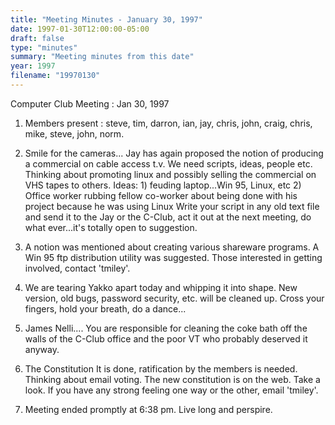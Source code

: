 ```yaml
---
title: "Meeting Minutes - January 30, 1997"
date: 1997-01-30T12:00:00-05:00
draft: false
type: "minutes"
summary: "Meeting minutes from this date"
year: 1997
filename: "19970130"
---
```


Computer Club Meeting :  Jan 30, 1997 </p><p>
1.  Members present :  steve, tim, darron, ian, jay, chris, john, craig, chris, 			mike, steve, john, norm.  </p><p>
2.  Smile for the cameras... 	Jay has again proposed the notion of producing a commercial on 	cable access t.v.  We need scripts, ideas, people etc. 	Thinking about promoting linux and possibly selling the commercial on 	VHS tapes to others. 	   Ideas:  		1) feuding laptop...Win 95, Linux, etc 		2) Office worker rubbing fellow co-worker about being 		   done with his project because he was using Linux 	Write your script in any old text file and send it to the Jay or the C-Club, 	act it out at the next meeting, do what ever...it's totally open to suggestion. </p><p>
3.  A notion was mentioned about creating various shareware programs.     A Win 95 ftp distribution utility was suggested.  Those interested in getting     involved, contact 'tmiley'. </p><p>
4.  We are tearing Yakko apart today and whipping it into shape. 	New version, old bugs, password security, etc. will be cleaned up. Cross your 	fingers, hold your breath, do a dance... </p><p>
5.  James Nelli.... 	You are responsible for cleaning the coke bath off the walls of the  	C-Club office and the poor VT who probably deserved it anyway. </p><p>
6.  The Constitution 	It is done, ratification by the members is needed.  Thinking about 	email voting.  The new constitution is on the web.  Take a look.  If 	you have any strong feeling one way or the other, email 'tmiley'. </p><p>
7.  Meeting ended promptly at 6:38 pm.  Live long and perspire.    </p>
